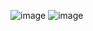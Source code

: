 ![image](https://github.com/iskolya/BankSystem/assets/129106958/c8767cec-06aa-46a4-8729-21c3466325a4)
![image](https://github.com/iskolya/BankSystem/assets/129106958/b9a2d688-b12e-4c84-b6aa-682e79c43fb4)
